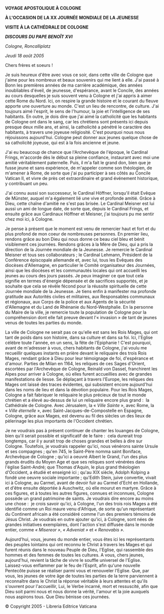 **VOYAGE APOSTOLIQUE À COLOGNE**

**À L'OCCASION DE LA XX JOURNÉE MONDIALE DE LA JEUNESSE**

**VISITE À LA CATHÉDRALE DE COLOGNE**

***DISCOURS*** ***DU PAPE BENOÎT XVI***

*Cologne, Roncalliplatz*

*Jeudi 18 août 2005*

Chers frères et soeurs !

Je suis heureux d'être avec vous ce soir, dans cette ville de Cologne que j'aime pour les nombreux et beaux souvenirs qui me lient à elle. J'ai passé à Bonn les premières années de ma carrière académique, des années inoubliables d'éveil, de jeunesse, d'espérance, avant le Concile, des années au cours desquelles je suis souvent venu à Cologne et j'ai appris à aimer cette Rome du Nord. Ici, on respire la grande histoire et le courant du fleuve apporte une ouverture au monde. C'est un lieu de rencontre, de culture. J'ai toujours aimé l'esprit, le sens de l'humour, la joie et l'intelligence de ses habitants. En outre, je dois dire que j'ai aimé la catholicité que les habitants de Cologne ont dans le sang, car les chrétiens sont présents ici depuis presque deux mille ans, et ainsi, la catholicité a pénétré le caractère des habitants, à travers une joyeuse religiosité. C'est pourquoi nous nous réjouissons aujourd'hui. Cologne peut donner aux jeunes quelque chose de sa catholicité joyeuse, qui est à la fois ancienne et jeune.

J'ai eu beaucoup de chance que l'Archevêque de l'époque, le Cardinal Frings, m'accorde dès le début sa pleine confiance, instaurant avec moi une amitié véritablement paternelle. Puis, il m'a fait le grand don, bien que je fusse jeune et sans expérience, de m'appeler comme son théologien, de m'amener à Rome, de sorte que j'ai pu participer à ses côtés au Concile Vatican II, et vivre de près cet extraordinaire et grand événement historique, y contribuant un peu.

J'ai connu aussi son successeur, le Cardinal Höffner, lorsqu'il était Evêque de Münster, auquel m'a également lié une vive et profonde amitié. Grâce à Dieu, cette chaîne d'amitié ne s'est pas brisée. Le Cardinal Meisner est lui aussi un ami de longue date, de sorte que, depuis le Cardinal Frings, et ensuite grâce aux Cardinaux Höffner et Meisner, j'ai toujours pu me sentir chez moi ici, à Cologne.

Je pense à présent que le moment est venu de remercier haut et fort et du plus profond de mon coeur de nombreuses personnes. En premier lieu, rendons grâce au bon Dieu qui nous donne ce beau ciel bleu et bénit visiblement ces journées. Rendons grâces à la Mère de Dieu, qui a pris la direction de la Journée mondiale de la Jeunesse. Je remercie le Cardinal Meisner et tous ses collaborateurs ; le Cardinal Lehmann, Président de la Conférence épiscopale allemande et, avec lui, tous les Evêques des diocèses d'Allemagne, en particulier le Comité organisateur des Journées, ainsi que les diocèses et les communautés locales qui ont accueilli les jeunes au cours des jours passés. Je peux imaginer ce que tout cela signifie en termes d'énergie dépensée et de sacrifices supportés, et je souhaite que cela se révèle fécond pour la réussite spirituelle de cette Journée mondiale de la Jeunesse. Je tiens enfin à manifester ma profonde gratitude aux Autorités civiles et militaires, aux Responsables communaux et régionaux, aux Corps de la police et aux Agents de la sécurité d'Allemagne et du Land de Rhénanie du Nord-Westphalie. En la personne du Maire de la ville, je remercie toute la population de Cologne pour la compréhension dont elle fait preuve devant l'« invasion » de tant de jeunes venus de toutes les parties du monde.

La ville de Cologne ne serait pas ce qu'elle est sans les Rois Mages, qui ont tant de poids dans son histoire, dans sa culture et dans sa foi. Ici, l'Eglise célèbre toute l'année, en un sens, la fête de l'Epiphanie ! C'est pourquoi, avant de m'adresser à vous, chers habitants de Cologne, j'ai voulu me recueillir quelques instants en prière devant le reliquaire des trois Rois Mages, rendant grâce à Dieu pour leur témoignage de foi, d'espérance et d'amour. Parties de Milan en 1164, les reliques de ces Sages d'Orient, escortées par l'Archevêque de Cologne, Reinald von Dassel, franchirent les Alpes pour arriver à Cologne, où elles furent accueillies avec de grandes manifestations de liesse. Se déplaçant à travers l'Europe, les reliques des Mages ont laissé des traces évidentes, qui subsistent encore aujourd'hui dans les noms de lieu et dans la dévotion populaire. Pour les Rois Mages, Cologne a fait fabriquer le reliquaire le plus précieux de tout le monde chrétien et a élevé au-dessus de lui un reliquaire encore plus grand :  la Cathédrale de Cologne. Avec Jérusalem, la « *Ville Sainte* », avec Rome, la « *Ville éternelle* », avec Saint-Jacques-de-Compostelle en Espagne, Cologne, grâce aux Mages, est devenu au fil des siècles un des lieux de pèlerinage les plus importants de l'Occident chrétien.

Je ne voudrais pas à présent continuer de chanter les louanges de Cologne, bien qu'il serait possible et significatif de le faire :  cela durerait trop longtemps, car il y aurait trop de choses grandes et belles à dire sur Cologne. Toutefois, je voudrais rappeler qu'ici, nous vénérons sainte Ursule et ses compagnes ; qu'en 745, le Saint-Père nomma saint Boniface, Archevêque de Cologne ; qu'ici a oeuvré Albert le Grand, l'un des plus grands érudits du Moyen Age et que ses reliques sont vénérées dans l'église Saint-André; que Thomas d'Aquin, le plus grand théologien d'Occident, a étudié et enseigné ici ; qu'au XIX siècle, Adolph Kolping a fondé une oeuvre sociale importante ; qu'Edith Stein, juive convertie, vivait ici à Cologne, au Carmel, avant de devoir fuir au Carmel d'Echt en Hollande, et d'être ensuite déportée à Auschwitz, où elle mourut en martyre. Grâce à ces figures, et à toutes les autres figures, connues et inconnues, Cologne possède un grand patrimoine de saints. Je voudrais dire encore au moins une chose :  je crois savoir qu'ici, à Cologne, l'un des trois rois Mages a été identifié comme un Roi maure venu d'Afrique, de sorte qu'un représentant du Continent africain a été considéré comme l'un des premiers témoins de Jésus Christ. Je voudrais en outre ajouter qu'ici, à Cologne, sont nées de grandes initiatives exemplaires, dont l'action s'est diffusée dans le monde entier, comme *« Misereor »*, *« Adveniat »* et *« Renovabis »*.

Aujourd'hui, vous, jeunes du monde entier, vous êtes ici les représentants des peuples lointains qui ont reconnu le Christ à travers les Mages et qui furent réunis dans le nouveau Peuple de Dieu, l'Eglise, qui rassemble des hommes et des femmes de toutes les cultures. A vous, chers jeunes, aujourd'hui, revient la tâche de vivre le souffle universel de l'Eglise. Laissez-vous enflammer par le feu de l'Esprit, afin qu'une nouvelle Pentecôte puisse se réaliser parmi vous et renouveler l'Eglise. Que, par vous, les jeunes de votre âge de toutes les parties de la terre parviennent à reconnaître dans le Christ la réponse véritable à leurs attentes et qu'ils s'ouvrent pour l'accueillir, Lui, le Verbe incarné, mort et ressuscité, afin que Dieu soit parmi nous et nous donne la vérité, l'amour et la joie auxquels nous aspirons tous. Que Dieu bénisse ces journées.

© Copyright 2005 - Libreria Editrice Vaticana